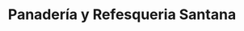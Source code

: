 ---
title: "Panadería y Refesqueria Santana"
url: /santiago-de-veraguas/panaderia-y-refesqueria-santana/
shop: Bäckerei
---